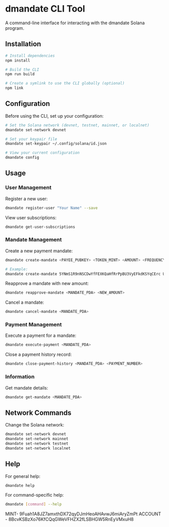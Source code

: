 # dmandate CLI Tool

A command-line interface for interacting with the dmandate Solana program.

## Installation

```bash
# Install dependencies
npm install

# Build the CLI
npm run build

# Create a symlink to use the CLI globally (optional)
npm link
```

## Configuration

Before using the CLI, set up your configuration:

```bash
# Set the Solana network (devnet, testnet, mainnet, or localnet)
dmandate set-network devnet

# Set your keypair file
dmandate set-keypair ~/.config/solana/id.json

# View your current configuration
dmandate config
```

## Usage

### User Management

Register a new user:

```bash
dmandate register-user "Your Name" --save
```

View user subscriptions:

```bash
dmandate get-user-subscriptions
```

### Mandate Management

Create a new payment mandate:

```bash
dmandate create-mandate <PAYEE_PUBKEY> <TOKEN_MINT> <AMOUNT> <FREQUENCY_SECONDS> "Mandate Name" "Description"

# Example:
dmandate create-mandate 5YNmS1R9nNSCDwYfFEXKQaHfRrPpBU3VyEFkdKSYqCErc UsJ4baBMgrkGQG2j3HyxKdYCdKWCXWFM1rqXJPcTrZ8 10000 86400 "Netflix" "Monthly subscription"
```

Reapprove a mandate with new amount:

```bash
dmandate reapprove-mandate <MANDATE_PDA> <NEW_AMOUNT>
```

Cancel a mandate:

```bash
dmandate cancel-mandate <MANDATE_PDA>
```

### Payment Management

Execute a payment for a mandate:

```bash
dmandate execute-payment <MANDATE_PDA>
```

Close a payment history record:

```bash
dmandate close-payment-history <MANDATE_PDA> <PAYMENT_NUMBER>
```

### Information

Get mandate details:

```bash
dmandate get-mandate <MANDATE_PDA>
```

## Network Commands

Change the Solana network:

```bash
dmandate set-network devnet
dmandate set-network mainnet
dmandate set-network testnet
dmandate set-network localnet
```

## Help

For general help:

```bash
dmandate help
```

For command-specific help:

```bash
dmandate [command] --help
```

MINT- 9Fuah1A8JZ7amxthDX72qyDJmHeoAHAvwJ6miAryZmPt
ACCOUNT - 8BcvKSBzXo76KfCQqGWeVFHZX2fLSBHGW5RnEyVMxuH8
